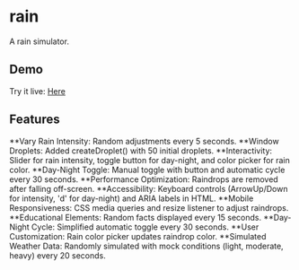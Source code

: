 # rain
A rain simulator.

## Demo
Try it live: [Here]()

## Features

**Vary Rain Intensity: Random adjustments every 5 seconds.
**Window Droplets: Added createDroplet() with 50 initial droplets.
**Interactivity: Slider for rain intensity, toggle button for day-night, and color picker for rain color.
**Day-Night Toggle: Manual toggle with button and automatic cycle every 30 seconds.
**Performance Optimization: Raindrops are removed after falling off-screen.
**Accessibility: Keyboard controls (ArrowUp/Down for intensity, 'd' for day-night) and ARIA labels in HTML.
**Mobile Responsiveness: CSS media queries and resize listener to adjust raindrops.
**Educational Elements: Random facts displayed every 15 seconds.
**Day-Night Cycle: Simplified automatic toggle every 30 seconds.
**User Customization: Rain color picker updates raindrop color.
**Simulated Weather Data: Randomly simulated with mock conditions (light, moderate, heavy) every 20 seconds.
